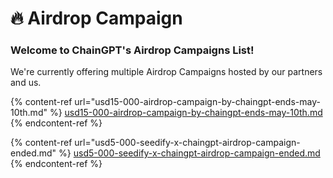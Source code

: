 # 🔥 Airdrop Campaign

### **Welcome to ChainGPT's Airdrop Campaigns List!**

We're currently offering multiple Airdrop Campaigns hosted by our partners and us.&#x20;

{% content-ref url="usd15-000-airdrop-campaign-by-chaingpt-ends-may-10th.md" %}
[usd15-000-airdrop-campaign-by-chaingpt-ends-may-10th.md](usd15-000-airdrop-campaign-by-chaingpt-ends-may-10th.md)
{% endcontent-ref %}

{% content-ref url="usd5-000-seedify-x-chaingpt-airdrop-campaign-ended.md" %}
[usd5-000-seedify-x-chaingpt-airdrop-campaign-ended.md](usd5-000-seedify-x-chaingpt-airdrop-campaign-ended.md)
{% endcontent-ref %}

